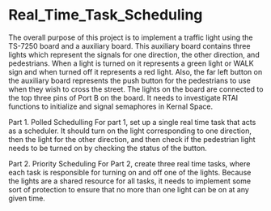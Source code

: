 # Real_Time_Task_Scheduling
The overall purpose of this project is to implement a traffic light using the TS-7250 board and a auxiliary board. This auxiliary board contains three lights which represent the signals for one direction, the other direction, and pedestrians. When a light is turned on it represents a green light or WALK sign and when turned off it represents a red light. Also, the far left button on the auxiliary board represents the push button for the pedestrians to use when they wish to cross the street. The lights on the board are connected to the top three pins of Port B on the board. It needs to investigate RTAI functions to initialize and signal semaphores in Kernal Space.

Part 1. Polled Schedulling
For part 1, set up a single real time task that acts as a scheduler. It should turn on the light corresponding to one direction, then the light for the other direction, and then check if the pedestrian light needs to be turned on by checking the status of the button.

Part 2. Priority Scheduling
For Part 2, create three real time tasks, where each task is responsible for turning on and off one of the lights. Because the lights are a shared resource for all tasks, it needs to implement some sort of protection to ensure that no more than one light can be on at any given time.
